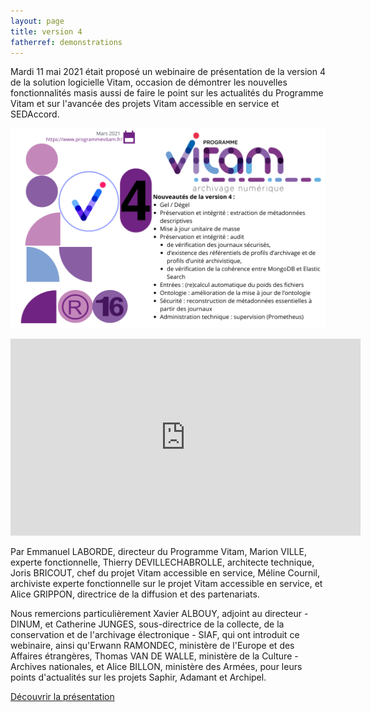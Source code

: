 ```yaml
---
layout: page
title: version 4
fatherref: demonstrations
---
```


Mardi 11 mai 2021 était proposé un webinaire de présentation de la version 4 de la solution logicielle Vitam, occasion de démontrer les nouvelles fonctionnalités masis aussi de faire le point sur les actualités du Programme Vitam et sur l'avancée des projets Vitam accessible en service et SEDAccord.

![Logos](/public/images/release16-v4.png)

<iframe width="560" height="315" src="https://www.youtube.com/embed/_M8xs_olop8" title="YouTube video player" frameborder="0" allow="accelerometer; autoplay; clipboard-write; encrypted-media; gyroscope; picture-in-picture" allowfullscreen></iframe>

Par Emmanuel LABORDE, directeur du Programme Vitam, Marion VILLE, experte fonctionnelle, Thierry DEVILLECHABROLLE, architecte technique, Joris BRICOUT, chef du projet Vitam accessible en service, Méline Cournil, archiviste experte fonctionnelle sur le projet Vitam accessible en service, et Alice GRIPPON, directrice de la diffusion et des partenariats.

Nous remercions particulièrement Xavier ALBOUY, adjoint au directeur - DINUM, et Catherine JUNGES, sous-directrice de la collecte, de la conservation et de l'archivage électronique - SIAF, qui ont introduit ce webinaire, ainsi qu'Erwann RAMONDEC, ministère de l'Europe et des Affaires étrangères, Thomas VAN DE WALLE, ministère de la Culture - Archives nationales, et Alice BILLON, ministère des Armées, pour leurs points d'actualités sur les projets Saphir, Adamant et Archipel.

[Découvrir la présentation](/ressources/RefCourant/20210511_Vitam_v4_presentation_v2.pdf)